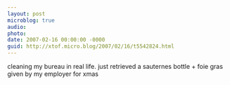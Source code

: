 ```yaml
---
layout: post
microblog: true
audio: 
photo: 
date: 2007-02-16 00:00:00 -0000
guid: http://xtof.micro.blog/2007/02/16/t5542824.html
---
```

cleaning my bureau in real life. just retrieved a sauternes bottle + foie gras given by my employer for xmas
